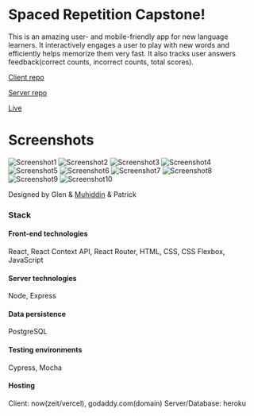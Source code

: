 # Spaced Repetition Capstone!

This is an amazing user- and mobile-friendly app for new language learners. It interactively engages a user to play with new words and efficiently helps memorize them very fast. It also tracks user answers feedback(correct counts, incorrect counts, total scores).

[Client repo](https://github.com/thinkful-ei-macaw/spaced-repetition-client-mpg)

[Server repo](https://github.com/thinkful-ei-macaw/spaced-repetition-server-mpg)

[Live](https://duolang.org/)

# Screenshots

![Screenshot1](https://github.com/thinkful-ei-macaw/spaced-repetition-client-mpg/blob/master/screenshot1.png)
![Screenshot2](https://github.com/thinkful-ei-macaw/spaced-repetition-client-mpg/blob/master/screenshot2.png)
![Screenshot3](https://github.com/thinkful-ei-macaw/spaced-repetition-client-mpg/blob/master/screenshot3.png)
![Screenshot4](https://github.com/thinkful-ei-macaw/spaced-repetition-client-mpg/blob/master/screenshot4.png)
![Screenshot5](https://github.com/thinkful-ei-macaw/spaced-repetition-client-mpg/blob/master/screenshot5.png)
![Screenshot6](https://github.com/thinkful-ei-macaw/spaced-repetition-client-mpg/blob/master/screenshot6.png)
![Screenshot7](https://github.com/thinkful-ei-macaw/spaced-repetition-client-mpg/blob/master/screenshot7.png)
![Screenshot8](https://github.com/thinkful-ei-macaw/spaced-repetition-client-mpg/blob/master/screenshot8.png)
![Screenshot9](https://github.com/thinkful-ei-macaw/spaced-repetition-client-mpg/blob/master/screenshot9.png)
![Screenshot10](https://github.com/thinkful-ei-macaw/spaced-repetition-client-mpg/blob/master/screenshot10.png)

Designed by Glen & [Muhiddin](https://github.com/muhiddinsgithub) & Patrick


### Stack

#### Front-end technologies
React, React Context API, React Router, HTML, CSS, CSS Flexbox, JavaScript

#### Server technologies
Node, Express

#### Data persistence
PostgreSQL

#### Testing environments
Cypress, Mocha

#### Hosting
Client: now(zeit/vercel), godaddy.com(domain)
Server/Database: heroku


